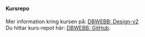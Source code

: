 #### Kursrepo

Mer information kring kursen på: [DBWEBB: Design-v2](https://dbwebb.se/kurser/design-v2)<br>
Du hittar kurs-repot här: [DBWEBB: GitHub](https://github.com/dbwebb-se/design).
